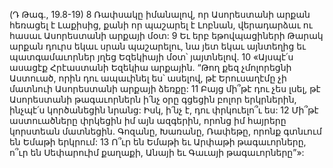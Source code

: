 (Դ Թագ., 19.8-19)
8 Ռափսակը իմանալով, որ Ասորեստանի արքան հեռացել է Լաքիսից, քանի որ պաշարել է Լոբնան, վերադարձաւ ու հասաւ Ասորեստանի արքայի մօտ: 9 Եւ երբ եթովպացիների Թարակ արքան դուրս եկաւ սրան պաշարելու, նա յետ եկաւ այնտեղից եւ պատգամաւորներ յղեց Եզեկիայի մօտ՝ յայտնելով. 10 «Այսպէ՛ս ասացէք Հրէաստանի Եզեկիա արքային. “Թող քեզ չմոլորեցնի Աստուած, որին դու ապաւինել ես՝ ասելով, թէ Երուսաղէմը չի մատնուի Ասորեստանի արքայի ձեռքը: 11 Բայց մի՞թէ դու չես լսել, թէ Ասորեստանի թագաւորներն ի՛նչ օրը գցեցին բոլոր երկրներին, ինչպէ՛ս կործանեցին նրանց: Իսկ, ի՛նչ է, դու փրկուելո՞ւ ես: 12 Մի՞թէ աստուածները փրկեցին իմ այն ազգերին, որոնց իմ հայրերը կորստեան մատնեցին. Գոզանը, Խառանը, Ռափեթը, որոնք գտնւում են Եմաթի երկրում: 13 Ո՞ւր են Եմաթի եւ Արփաթի թագաւորները, ո՞ւր են Սեփարուիմ քաղաքի, Անայի եւ Գաւայի թագաւորները”»:
